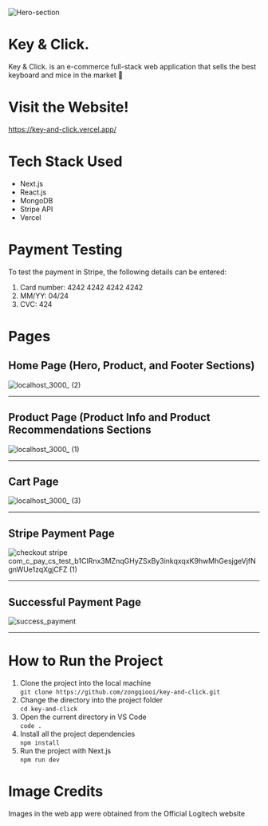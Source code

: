 
![Hero-section](https://github.com/zongqiooi/key-and-click/assets/95561298/a5922d0f-6e2a-4df6-a7eb-988d7ec4f733)

# Key & Click.
Key & Click. is an e-commerce full-stack web application that sells the best keyboard and mice in the market 🚀

# Visit the Website!
https://key-and-click.vercel.app/

# Tech Stack Used
- Next.js
- React.js
- MongoDB
- Stripe API
- Vercel

# Payment Testing
To test the payment in Stripe, the following details can be entered:

1. Card number: 4242 4242 4242 4242
2. MM/YY: 04/24
3. CVC: 424

# Pages 
## Home Page (Hero, Product, and Footer Sections)
![localhost_3000_ (2)](https://github.com/zongqiooi/key-and-click/assets/95561298/740f752d-7169-4a0d-9ef9-b6d7989ad648)
***
## Product Page (Product Info and Product Recommendations Sections
![localhost_3000_ (1)](https://github.com/zongqiooi/key-and-click/assets/95561298/195bf76c-a0b5-49a5-a09b-c82b7cd84039)
***
## Cart Page
![localhost_3000_ (3)](https://github.com/zongqiooi/key-and-click/assets/95561298/7b64aa4a-eef9-43e3-9c90-24487a562f16)
***
## Stripe Payment Page
![checkout stripe com_c_pay_cs_test_b1CIRnx3MZnqGHyZSxBy3inkqxqxK9hwMhGesjgeVjfNgnWUe1zqXgjCFZ (1)](https://github.com/zongqiooi/key-and-click/assets/95561298/d2617d45-0336-4419-abd4-d68bd55fa05f)
***
## Successful Payment Page
![success_payment](https://github.com/zongqiooi/key-and-click/assets/95561298/45ef72fb-edfc-4597-900b-3636f303f5af)
***

# How to Run the Project 
1. Clone the project into the local machine  
`git clone https://github.com/zongqiooi/key-and-click.git` 
2. Change the directory into the project folder  
`cd key-and-click`
3. Open the current directory in VS Code  
`code .` 
4. Install all the project dependencies  
`npm install` 
5. Run the project with Next.js  
`npm run dev`

# Image Credits
Images in the web app were obtained from the Official Logitech website
